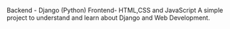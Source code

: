Backend - Django (Python)
Frontend- HTML,CSS and JavaScript
A simple project to understand and learn about Django and Web Development.
